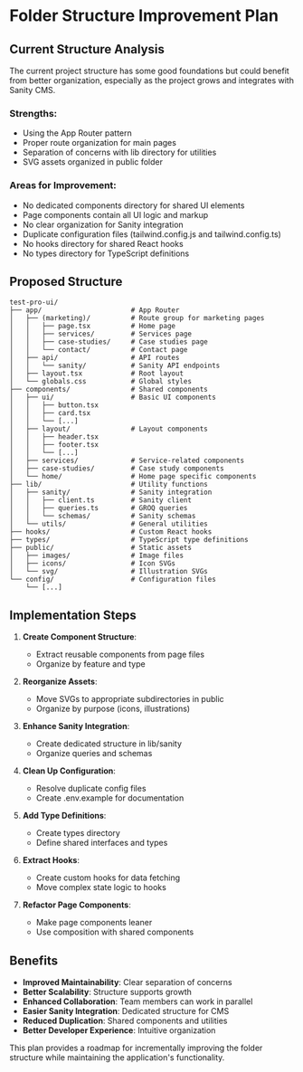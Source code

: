 # Folder Structure Improvement Plan

## Current Structure Analysis

The current project structure has some good foundations but could benefit from better organization, especially as the project grows and integrates with Sanity CMS.

### Strengths:
- Using the App Router pattern
- Proper route organization for main pages
- Separation of concerns with lib directory for utilities
- SVG assets organized in public folder

### Areas for Improvement:
- No dedicated components directory for shared UI elements
- Page components contain all UI logic and markup
- No clear organization for Sanity integration
- Duplicate configuration files (tailwind.config.js and tailwind.config.ts)
- No hooks directory for shared React hooks
- No types directory for TypeScript definitions

## Proposed Structure

```
test-pro-ui/
├── app/                      # App Router
│   ├── (marketing)/          # Route group for marketing pages
│   │   ├── page.tsx          # Home page
│   │   ├── services/         # Services page
│   │   ├── case-studies/     # Case studies page
│   │   └── contact/          # Contact page
│   ├── api/                  # API routes
│   │   └── sanity/           # Sanity API endpoints
│   ├── layout.tsx            # Root layout
│   └── globals.css           # Global styles
├── components/               # Shared components
│   ├── ui/                   # Basic UI components
│   │   ├── button.tsx
│   │   ├── card.tsx
│   │   └── [...]
│   ├── layout/               # Layout components
│   │   ├── header.tsx
│   │   ├── footer.tsx
│   │   └── [...]
│   ├── services/             # Service-related components
│   ├── case-studies/         # Case study components
│   └── home/                 # Home page specific components
├── lib/                      # Utility functions
│   ├── sanity/               # Sanity integration
│   │   ├── client.ts         # Sanity client
│   │   ├── queries.ts        # GROQ queries
│   │   └── schemas/          # Sanity schemas
│   └── utils/                # General utilities
├── hooks/                    # Custom React hooks
├── types/                    # TypeScript type definitions
├── public/                   # Static assets
│   ├── images/               # Image files
│   ├── icons/                # Icon SVGs
│   └── svg/                  # Illustration SVGs
└── config/                   # Configuration files
    └── [...]
```

## Implementation Steps

1. **Create Component Structure**:
   - Extract reusable components from page files
   - Organize by feature and type

2. **Reorganize Assets**:
   - Move SVGs to appropriate subdirectories in public
   - Organize by purpose (icons, illustrations)

3. **Enhance Sanity Integration**:
   - Create dedicated structure in lib/sanity
   - Organize queries and schemas

4. **Clean Up Configuration**:
   - Resolve duplicate config files
   - Create .env.example for documentation

5. **Add Type Definitions**:
   - Create types directory
   - Define shared interfaces and types

6. **Extract Hooks**:
   - Create custom hooks for data fetching
   - Move complex state logic to hooks

7. **Refactor Page Components**:
   - Make page components leaner
   - Use composition with shared components

## Benefits

- **Improved Maintainability**: Clear separation of concerns
- **Better Scalability**: Structure supports growth
- **Enhanced Collaboration**: Team members can work in parallel
- **Easier Sanity Integration**: Dedicated structure for CMS
- **Reduced Duplication**: Shared components and utilities
- **Better Developer Experience**: Intuitive organization

This plan provides a roadmap for incrementally improving the folder structure while maintaining the application's functionality. 